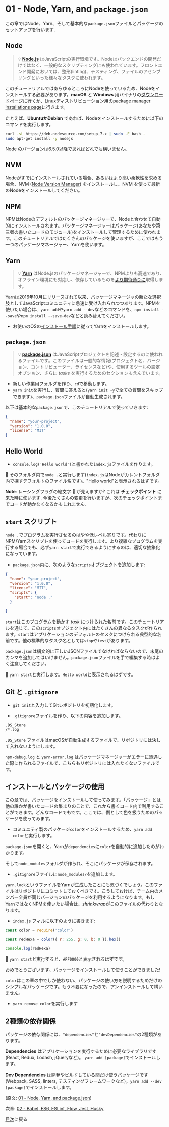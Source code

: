 # 01 - Node, Yarn, and `package.json`

この章ではNode、Yarn、そして基本的な`package.json`ファイルとパッケージのセットアップを行います.

## Node

> 💡 **[Node.js](https://nodejs.org/)** はJavaScriptの実行環境です。Nodeはバックエンドの開発だけではなく、一般的なスクリプティングにも使われています。フロントエンド開発においては、整形(linting)、テスティング、ファイルのアセンブリングといった様々なタスクに使われます。

このチュートリアルではあらゆるところにNodeを使っているため、Nodeをインストールする必要があります。**macOS** と **Windows** 用バイナリの[ダウンロードページ](https://nodejs.org/en/download/current/)に行くか、Linuxディストリビューション用の[package manager installations page](https://nodejs.org/en/download/package-manager/)に行きます。

たとえば、**UbuntuかDebian** であれば、Nodeをインストールするために以下のコマンドを実行します。

```sh
curl -sL https://deb.nodesource.com/setup_7.x | sudo -E bash -
sudo apt-get install -y nodejs
```

Node のバージョンは6.5.0以降であればどれでも構いません。

## NVM

Nodeがすでにインストールされている場合、あるいはより高い柔軟性を求める場合、NVM ([Node Version Manager](https://github.com/creationix/nvm)) をインストールし、NVM を使って最新のNodeをインストールしてください。

## NPM

NPMはNodeのデフォルトのパッケージマネージャーで、Nodeと合わせて自動的にインストールされます。パッケージマネージャーはパッケージ(あなたや第三者の書いたコードのモジュール)をインストールして管理するために使われます。このチュートリアルではたくさんのパッケージを使いますが、ここではもう一つのパッケージマネージャー、Yarnを使います。

## Yarn

> 💡 **[Yarn](https://yarnpkg.com/)** はNode.jsのパッケージマネージャーで、NPMよりも高速であり、オフライン環境にも対応し、依存しているものを[より期待通りに](https://yarnpkg.com/en/docs/yarn-lock)取得します。


Yarnは2016年10月に[リリース](https://code.facebook.com/posts/1840075619545360)されて以来、パッケージマネージャの新たな選択肢としてJavaScriptコミュニティに急速に受け入れられつつあります。NPMを使いたい場合は、`yarn add`や`yarn add --dev`などのコマンドを、`npm install --save`や`npm install --save-dev`などと読み替えてください。


- お使いのOSの[インストール手順](https://yarnpkg.com/en/docs/install)に従ってYarnをインストールします。

## `package.json`

> 💡 **[package.json](https://yarnpkg.com/en/docs/package-json)** はJavaScriptプロジェクトを記述・設定するのに使われるファイルです。このファイルは一般的な情報(プロジェクト名、バージョン、コントリビューター、ライセンスなど)や、使用するツールの設定オプション、さらに *tasks* を実行するためのセクションも含んでいます。

- 新しい作業用フォルダを作り、`cd`で移動します。
- `yarn init`を実行し、質問に答えると(`yarn init -y`で全ての質問をスキップできます)、`package.json`ファイルが自動生成されます。

以下は基本的な`package.json`で、このチュートリアルで使っていきます:

```json
{
  "name": "your-project",
  "version": "1.0.0",
  "license": "MIT"
}
```

## Hello World

- `console.log('Hello world')`と書かれた`index.js`ファイルを作ります。

🏁 そのフォルダ内で`node .`と実行します(`index.js`はNodeがカレントフォルダ内で探すデフォルトのファイル名です)。"Hello world"と表示されるはずです。

**Note**: レーシングフラグの絵文字 🏁 が見えますか? これは **チェックポイント** に来た時に使います. 今後たくさんの変更を行いますが、次のチェックポイントまでコードが動かなくなるかもしれません.

## `start` スクリプト

`node .`でプログラムを実行させるのはやや低レベル寄りです。代わりにNPM/Yarnスクリプトを使ってコードを実行します。より複雑なプログラムを実行する場合でも、必ず`yarn start`で実行できるようにするのは、適切な抽象化になっています。

- `package.json`内に、次のような`scripts`オブジェクトを追加します:

```json
{
  "name": "your-project",
  "version": "1.0.0",
  "license": "MIT",
  "scripts": {
    "start": "node ."
  }

}
```

`start`はこのプログラムを動かす *task* につけられた名前です。このチュートリアルを通じて、この`scripts`オブジェクト内にはたくさんの異なるタスクが作られます。`start`はアプリケーションのデフォルトのタスクにつけられる典型的な名前です。他の標準的なタスク名としては`stop`や`test`があります。

`package.json`は構文的に正しいJSONファイルでなければならないので、末尾のカンマを追加してはいけません。`package.json`ファイルを手で編集する時はよく注意してください。

🏁 `yarn start`と実行します。`Hello world`と表示されるはずです。

## Git と `.gitignore`

- `git init`と入力してGitレポジトリを初期化します。

- `.gitignore`ファイルを作り、以下の内容を追加します。

```gitignore
.DS_Store
/*.log
```

`.DS_Store` ファイルはmacOSが自動生成するファイルで、リポジトリには決して入れないようにします。

`npm-debug.log` と `yarn-error.log` はパッケージマネージャーがエラーに遭遇した際に作られるファイルで、こちらもリポジトリには入れたくないファイルです。

## インストールとパッケージの使用

この章では、パッケージをインストールして使ってみます。「パッケージ」とは他の誰かが書いたコードの集まりのことで、これから書くコード内で利用することができます。どんなコードでもです。ここでは、例として色を扱うためのパッケージを使ってみます。

- コミュニティ製のパッケージ`color`をインストールするため、`yarn add color`と実行します。

`package.json`を開くと、Yarnが`dependencies`に`color`を自動的に追加したのがわかります。

そして`node_modules`フォルダが作られ、そこにパッケージが保存されます。

- `.gitignore`ファイルに`node_modules/`を追加します。

`yarn.lock`というファイルをYarnが生成したことにも気づくでしょう。このファイルはリポジトリにコミットしておくべきです。こうしておけば、チーム内のメンバー全員が同じバージョンのパッケージを利用するようになります。もしYarnではなくNPMを使いたい場合は、*shrinkwrap*がこのファイルの代わりとなります。

- `index.js` フィルに以下のように書きます:

```js
const color = require('color')

const redHexa = color({ r: 255, g: 0, b: 0 }).hex()

console.log(redHexa)
```

🏁 `yarn start`と実行すると、`#FF0000`と表示されるはずです。

おめでとうございます、パッケージをインストールして使うことができました!

`color`はこの章の中でしか使わない、パッケージの使い方を説明するためだけのシンプルなパッケージです。もう不要になったので、アンインストールして構いません。

- `yarn remove color`を実行します

## 2種類の依存関係

パッケージの依存関係には、`"dependencies"`と`"devDependencies"`の2種類があります。

**Dependencies** はアプリケーションを実行するために必要なライブラリです (React, Redux, Lodash, jQueryなど)。 `yarn add [package]`でインストールします。

**Dev Dependencies** は開発やビルドしている間だけ使うパッケージです(Webpack, SASS, linters, テスティングフレームワークなど)。`yarn add --dev [package]`でインストールします。

(原文: [01 - Node, Yarn, and package.json](https://github.com/verekia/js-stack-from-scratch/blob/master/tutorial/01-node-yarn-package-json.md))

次章: [02 - Babel, ES6, ESLint, Flow, Jest, Husky](/tutorial/02-babel-es6-eslint-flow-jest-husky)

[目次](https://github.com/takahashim/js-stack-from-scratch#table-of-contents)に戻る

